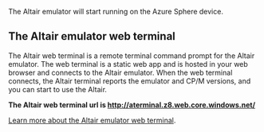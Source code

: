 The Altair emulator will start running on the Azure Sphere device. 

## The Altair emulator web terminal

The Altair web terminal is a remote terminal command prompt for the Altair emulator. The web terminal is a static web app and is hosted in your web browser and connects to the Altair emulator. When the web terminal connects, the Altair terminal reports the emulator and CP/M versions, and you can start to use the Altair.

**The Altair web terminal url is http://aterminal.z8.web.core.windows.net/**

[Learn more about the Altair emulator web terminal](../../20-fundamentals/25-Web-Terminal.md).
